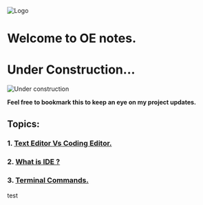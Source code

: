 ![Logo](https://img.alwakeelnews.com/Content/Upload/small/8202013104316907594295.jpg)
# Welcome to OE notes.
# Under Construction...
![Under construction](https://wpnewsify.com/wp-content/uploads/2017/10/UnderConstructionPage-794x398.jpg)

**Feel free to bookmark this to keep an eye on my project updates.**
## Topics:
### 1. [Text Editor Vs Coding Editor.](https://<oebitw>.github.io/<reading-notes>/text-editor-vs-coding-editor.html)
### 2. [What is IDE ?](https://<oebitw>.github.io/<reading-notes>/IDE.html)

### 3. [Terminal Commands.](https://<oebitw>.github.io/<reading-notes>/terminal-commands.html)

test